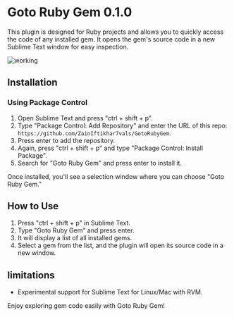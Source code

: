 # Goto Ruby Gem 0.1.0

This plugin is designed for Ruby projects and allows you to quickly access the code of any installed gem. It opens the gem's source code in a new Sublime Text window for easy inspection.

![working](https://github.com/ZainIftikhar7vals/GotoRubyGem/assets/88649907/f23eeb13-061b-4e27-a7f5-a5d35d7e5933)


## Installation

### Using Package Control
1. Open Sublime Text and press "ctrl + shift + p".
2. Type "Package Control: Add Repository" and enter the URL of this repo: `https://github.com/ZainIftikhar7vals/GotoRubyGem`.
3. Press enter to add the repository.
4. Again, press "ctrl + shift + p" and type "Package Control: Install Package".
5. Search for "Goto Ruby Gem" and press enter to install it.

Once installed, you'll see a selection window where you can choose "Goto Ruby Gem."

## How to Use

1. Press "ctrl + shift + p" in Sublime Text.
2. Type "Goto Ruby Gem" and press enter.
3. It will display a list of all installed gems.
4. Select a gem from the list, and the plugin will open its source code in a new window.

## limitations
* Experimental support for Sublime Text for Linux/Mac with RVM.

Enjoy exploring gem code easily with Goto Ruby Gem!
